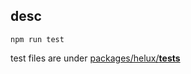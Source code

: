 ## desc

```
npm run test
```

test files are under [packages/helux/**tests**](../packages/helux/__tests__)
